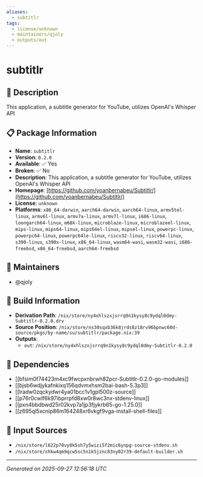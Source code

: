 ```yaml
---
aliases:
  - subtitlr
tags:
  - license/unknown
  - maintainers/qjoly
  - outputs/out
---
```


# subtitlr

## 📝 Description

This application, a subtitle generator for YouTube, utilizes OpenAI's Whisper API

## 📋 Package Information

- **Name**: `subtitlr`
- **Version**: `0.2.0`
- **Available**: ✅ Yes
- **Broken**: ✅ No
- **Description**: This application, a subtitle generator for YouTube, utilizes OpenAI's Whisper API
- **Homepage**: [https://github.com/yoanbernabeu/Subtitlr/](https://github.com/yoanbernabeu/Subtitlr/)
- **License**: `unknown`
- **Platforms**: `x86_64-darwin`, `aarch64-darwin`, `aarch64-linux`, `armv5tel-linux`, `armv6l-linux`, `armv7a-linux`, `armv7l-linux`, `i686-linux`, `loongarch64-linux`, `m68k-linux`, `microblaze-linux`, `microblazeel-linux`, `mips-linux`, `mips64-linux`, `mips64el-linux`, `mipsel-linux`, `powerpc-linux`, `powerpc64-linux`, `powerpc64le-linux`, `riscv32-linux`, `riscv64-linux`, `s390-linux`, `s390x-linux`, `x86_64-linux`, `wasm64-wasi`, `wasm32-wasi`, `i686-freebsd`, `x86_64-freebsd`, `aarch64-freebsd`
## 👥 Maintainers

- @qjoly


## 🔧 Build Information

- **Derivation Path**: `/nix/store/ny4xhlszxjsrrq9n1kysy8c9ydql0dmy-Subtitlr-0.2.0.drv`
- **Source Position**: `/nix/store/ns30sqxb36k8jrds8z18rv96bpnwc60d-source/pkgs/by-name/su/subtitlr/package.nix:39`
- **Outputs**:
  - `out`:  `/nix/store/ny4xhlszxjsrrq9n1kysy8c9ydql0dmy-Subtitlr-0.2.0`

## 🔗 Dependencies

- [[bfsim0f74423m4xc9fwcpxnbrwh82pcr-Subtitlr-0.2.0-go-modules]]
- [[bjsb6wdjykafnkixq156qdvmxhsm2bai-bash-5.3p3]]
- [[lradw0zqckydwr4ya01bcc1v1gpl500z-source]]
- [[p76r0cwlf6k97ibprrpfd8xw0r8wc3nx-stdenv-linux]]
- [[pxn4bbdbwd25r02kvp7a1jp3fjykrb65-go-1.25.0]]
- [[z695ql5xcnip86m164248xr6vkgf9vga-install-shell-files]]

## 📁 Input Sources

- `/nix/store/l622p70vy8k5sh7y5wizi5f2mic6ynpg-source-stdenv.sh`
- `/nix/store/shkw4qm9qcw5sc5n1k5jznc83ny02r39-default-builder.sh`

---
*Generated on 2025-09-27 12:56:18 UTC*

